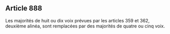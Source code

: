 Article 888
----
Les majorités de huit ou dix voix prévues par les articles 359 et 362, deuxième
alinéa, sont remplacées par des majorités de quatre ou cinq voix.
